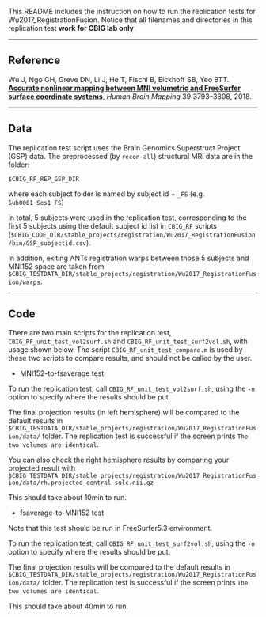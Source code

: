 This README includes the instruction on how to run the replication tests for Wu2017_RegistrationFusion. Notice that all filenames and directories in this replication test **work for CBIG lab only**

----

## Reference

Wu J, Ngo GH, Greve DN, Li J, He T, Fischl B, Eickhoff SB, Yeo BTT. [**Accurate nonlinear mapping between MNI volumetric and FreeSurfer surface coordinate systems**](http://people.csail.mit.edu/ythomas/publications/2018VolSurfMapping-HBM.pdf), *Human Brain Mapping* 39:3793–3808, 2018.

----

## Data

The replication test script uses the Brain Genomics Superstruct Project (GSP) data. The preprocessed (by `recon-all`) structural MRI data are in the folder:
```
$CBIG_RF_REP_GSP_DIR
```
where each subject folder is named by subject id + `_FS` (e.g. `Sub0001_Ses1_FS`)

In total, 5 subjects were used in the replication test, corresponding to the first 5 subjects using the default subject id list in `CBIG_RF` scripts (`$CBIG_CODE_DIR/stable_projects/registration/Wu2017_RegistrationFusion/bin/GSP_subjectid.csv`).

In addition, exiting ANTs registration warps between those 5 subjects and MNI152 space are taken from `$CBIG_TESTDATA_DIR/stable_projects/registration/Wu2017_RegistrationFusion/warps`.

----

## Code

There are two main scripts for the replication test, `CBIG_RF_unit_test_vol2surf.sh` and `CBIG_RF_unit_test_surf2vol.sh`, with usage shown below. The script `CBIG_RF_unit_test_compare.m` is used by these two scripts to compare results, and should not be called by the user.

- MNI152-to-fsaverage test

To run the replication test, call `CBIG_RF_unit_test_vol2surf.sh`, using the `-o` option to specify where the results should be put.

The final projection results (in left hemisphere) will be compared to the default results in `$CBIG_TESTDATA_DIR/stable_projects/registration/Wu2017_RegistrationFusion/data/` folder. The replication test is successful if the screen prints `The two volumes are identical`.

You can also check the right hemisphere results by comparing your projected result with `$CBIG_TESTDATA_DIR/stable_projects/registration/Wu2017_RegistrationFusion/data/rh.projected_central_sulc.nii.gz`

This should take about 10min to run.

- fsaverage-to-MNI152 test

Note that this test should be run in FreeSurfer5.3 environment.

To run the replication test, call `CBIG_RF_unit_test_surf2vol.sh`, using the `-o` option to specify where the results should be put.

The final projection results will be compared to the default results in `$CBIG_TESTDATA_DIR/stable_projects/registration/Wu2017_RegistrationFusion/data/` folder. The replication test is successful if the screen prints `The two volumes are identical`.

This should take about 40min to run.


